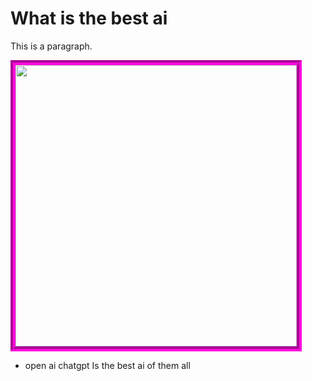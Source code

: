 <!DOCTYPE html>
<html>
<head>
<title>Page Title</title>
</head>
<body>
<style>
.open {
border: 8px groove rgb(255, 9, 223);
}
</style>

<h1>What is the best ai</h1>
<p>This is a paragraph.</p>

</body>
</html>

<div><img class= "open"src="https://www.analyticsinsight.net/wp-content/uploads/2020/07/openAI.png" width="450"></div>
<ul>
<li>open ai chatgpt Is the best ai of them all</li>
</ul>

